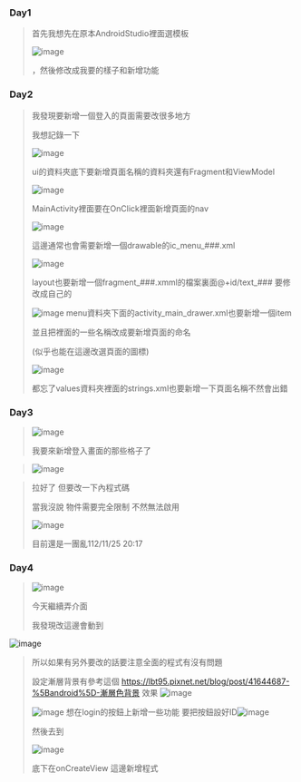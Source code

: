 ###  Day1
>首先我想先在原本AndroidStudio裡面選模板
>
>![image](https://github.com/jing920119/ChefClothesAPP/assets/144665311/845c494d-70a9-4488-a9eb-011b9141b2df)
>
>，然後修改成我要的樣子和新增功能

###  Day2
>我發現要新增一個登入的頁面需要改很多地方
>
>
>我想記錄一下
>
>![image](https://github.com/jing920119/ChefClothesAPP/assets/144665311/5e74a538-be35-4047-b4eb-62c14fa0dc70)
>
>ui的資料夾底下要新增頁面名稱的資料夾還有Fragment和ViewModel
>
>![image](https://github.com/jing920119/ChefClothesAPP/assets/144665311/5ff00077-236c-4dbf-8213-b74e0eeea88a)
>
>MainActivity裡面要在OnClick裡面新增頁面的nav
>
>![image](https://github.com/jing920119/ChefClothesAPP/assets/144665311/8404ee1a-2fce-42a7-92c7-d6ab77778c57)
>
>這邊通常也會需要新增一個drawable的ic_menu_###.xml
>
>![image](https://github.com/jing920119/ChefClothesAPP/assets/144665311/6c6421b0-f5f0-4b39-9423-a1d1d248f852)
>
>layout也要新增一個fragment_###.xmml的檔案裏面@+id/text_### 要修改成自己的
>
>![image](https://github.com/jing920119/ChefClothesAPP/assets/144665311/30e94036-5c6b-40ef-9edd-e31d2d40900a)
>menu資料夾下面的activity_main_drawer.xml也要新增一個item
>
>並且把裡面的一些名稱改成要新增頁面的命名
>
>(似乎也能在這邊改選頁面的圖標)
>
>![image](https://github.com/jing920119/ChefClothesAPP/assets/144665311/88ceec2f-2221-40ea-a5fd-729758a3d734)
>
>都忘了values資料夾裡面的strings.xml也要新增一下頁面名稱不然會出錯


###  Day3
>![image](https://github.com/jing920119/ChefClothesAPP/assets/144665311/1b6d2e0b-34a9-4138-b10f-9e8de09595a7)
>
>我要來新增登入畫面的那些格子了

>![image](https://github.com/jing920119/ChefClothesAPP/assets/144665311/42bfd961-fc8d-4ce9-8e71-ab4cb1662ad3)

>拉好了 但要改一下內程式碼
>
>當我沒說 物件需要完全限制 不然無法啟用
>
>![image](https://github.com/jing920119/ChefClothesAPP/assets/144665311/1d4c41c1-a543-41eb-b4f7-700e63070c7b)
>
>目前還是一團亂112/11/25 20:17

###  Day4
>![image](https://github.com/jing920119/ChefClothesAPP/assets/144665311/994edbe5-9936-4f4d-9398-03bc51f38298)
>
>今天繼續弄介面
>
>我發現改這邊會動到
>
![image](https://github.com/jing920119/ChefClothesAPP/assets/144665311/8cfa27c5-6c8a-4453-8e0f-ce83e6795f88)

>所以如果有另外要改的話要注意全面的程式有沒有問題
>
>設定漸層背景有參考這個 https://lbt95.pixnet.net/blog/post/41644687-%5Bandroid%5D-漸層色背景
>效果
>![image](https://github.com/jing920119/ChefClothesAPP/assets/144665311/8abbe07e-641d-4560-b90e-d2e4734aae12)
>
>![image](https://github.com/jing920119/ChefClothesAPP/assets/144665311/cad93be8-be75-4e9f-9f32-6aed0cfcdafb)
>想在login的按鈕上新增一些功能
>要把按鈕設好ID![image](https://github.com/jing920119/ChefClothesAPP/assets/144665311/00678a7f-cfed-4a99-8306-de939b886cb1)
>
>然後去到
>
>![image](https://github.com/jing920119/ChefClothesAPP/assets/144665311/92f34656-64cf-4e49-8e44-4dce2c3e623c)
>
>底下在onCreateView 這邊新增程式








